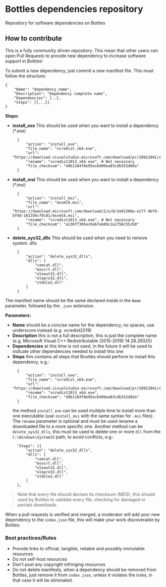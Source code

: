 # Bottles dependencies repository
Repository for software dependencies on Bottles

## How to contribute
This is a fully community driven repository. This mean that other users can open Pull Requests to provide new dependency to increase software support in Bottles!

To submit a new dependency, just commit a new manifest file. This must follow the structure:

```
{
    "Name": "dependency_name",
    "Description": "Dependency complete name",
    "Dependencies": [..],
    "Steps": [{...}]
}
```

**Steps:**
- **install_exe** This should be used when you want to install a dependency (*.exe)
  ```
    {
		"action": "install_exe",
		"file_name": "vcredist_x64.exe",
		"url": "https://download.visualstudio.microsoft.com/download/pr/10912041/cee5d6bca2ddbcd039da727bf4acb48a/vcredist_x64.exe",
		"rename": "vcredist2013_x64.exe", # Not necessary
		"file_checksum": "49b1164f8e95ec6409ea83cdb352d8da"
	}
  ```
- **install_msi** This should be used when you want to install a dependency (*.msi)
  ```
    {
		"action": "install_msi",
		"file_name": "msxml6.msi",
		"url": "https://download.microsoft.com/download/2/e/0/2e01308a-e17f-4bf9-bf48-161356cf9c81/msxml6.msi",
		"rename": "vcredist2013_x64.exe", # Not necessary
		"file_checksum": "a13bff305ec8ab7ab89c2a1758c55cb9"
	}
  ```
- **delete_sys32_dlls** This should be used when you need to remove system .dlls
  ```
    {
		"action": "delete_sys32_dlls",
		"dlls": [
			"comcat.dll",
			"msvcrt.dll",
			"oleaut32.dll",
			"olepro32.dll",
			"stdole2.dll"
		]
    }
  ```
The manifest name should be the same declared inside in the `Name` parameter, followed by the `.json` extension.

**Parameters:**

- **Name** should be a concise name for the dependency, no spaces, use underscore instead (e.g. vcredist2019)
- **Description** this is not a full description, this is just the complete name (e.g. Microsoft Visual C++ Redistributable (2015-2019) 14.28.29325)
- **Dependencies** at this time is not used, in the future it will be used to indicate other dependencies needed to install this one
- **Steps** this contains all steps that Bootles should perform to install this dependency, e.g.:
  ```
    {
		"action": "install_exe",
		"file_name": "vcredist_x64.exe",
		"url": "https://download.visualstudio.microsoft.com/download/pr/10912041/cee5d6bca2ddbcd039da727bf4acb48a/vcredist_x64.exe",
		"rename": "vcredist2013_x64.exe",
		"file_checksum": "49b1164f8e95ec6409ea83cdb352d8da"
	}
  ```
  the method `install_exe` can be used multiple time to install more than one executable (use `install_msi` with the same syntax for `.msi` files). The `rename` parameter is optional and must be used rename a downloaded file to a more specific one. Another method can be `delete_sys32_dlls`, this must be used to delete one or more `dll` from the `C:\Windows\System32` path, to avoid conflicts, e.g.:
  ```
    "Steps": [{
		"action": "delete_sys32_dlls",
		"dlls": [
			"comcat.dll",
			"msvcrt.dll",
			"oleaut32.dll",
			"olepro32.dll",
			"stdole2.dll"
		]
	},

  ```

> Note that every file should declare its checksum (MD5), this should used by Bottles to validate every file, checking for damaged or partials downloads.

When a pull requests is verified and merged, a moderator will add your new dependency to the `index.json` file, this will make your work discoverable by Bottles.

### Best practices/Rules
- Provide links to official, tangible, reliable and possibly immutable resources
- Do not self-host resources
- Don't post any copyright infringing resources
- Do not delete manifests, when a dependency should be removed from Bottles, just remove it from `index.json`, unless it violates the rules, in that case it will be eliminated.
